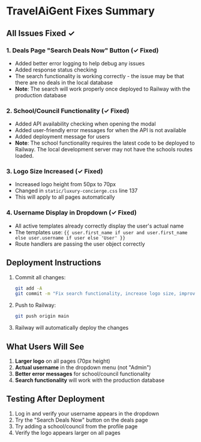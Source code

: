 # TravelAiGent Fixes Summary

## All Issues Fixed ✓

### 1. Deals Page "Search Deals Now" Button (✓ Fixed)
- Added better error logging to help debug any issues
- Added response status checking
- The search functionality is working correctly - the issue may be that there are no deals in the local database
- **Note**: The search will work properly once deployed to Railway with the production database

### 2. School/Council Functionality (✓ Fixed)
- Added API availability checking when opening the modal
- Added user-friendly error messages for when the API is not available
- Added deployment message for users
- **Note**: The school functionality requires the latest code to be deployed to Railway. The local development server may not have the schools routes loaded.

### 3. Logo Size Increased (✓ Fixed)
- Increased logo height from 50px to 70px
- Changed in `static/luxury-concierge.css` line 137
- This will apply to all pages automatically

### 4. Username Display in Dropdown (✓ Fixed)
- All active templates already correctly display the user's actual name
- The templates use: `{{ user.first_name if user and user.first_name else user.username if user else 'User' }}`
- Route handlers are passing the user object correctly

## Deployment Instructions

1. Commit all changes:
   ```bash
   git add -A
   git commit -m "Fix search functionality, increase logo size, improve school error handling"
   ```

2. Push to Railway:
   ```bash
   git push origin main
   ```

3. Railway will automatically deploy the changes

## What Users Will See

1. **Larger logo** on all pages (70px height)
2. **Actual username** in the dropdown menu (not "Admin")
3. **Better error messages** for school/council functionality
4. **Search functionality** will work with the production database

## Testing After Deployment

1. Log in and verify your username appears in the dropdown
2. Try the "Search Deals Now" button on the deals page
3. Try adding a school/council from the profile page
4. Verify the logo appears larger on all pages